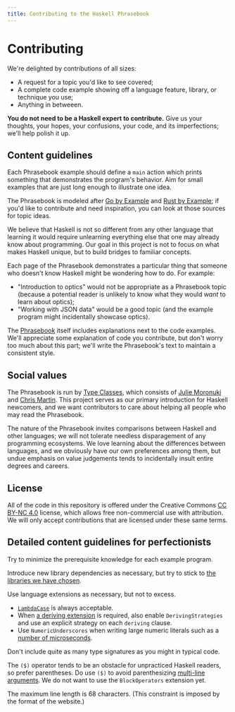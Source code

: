 ```yaml
---
title: Contributing to the Haskell Phrasebook
---
```


# Contributing

We're delighted by contributions of all sizes:

  - A request for a topic you'd like to see covered;
  - A complete code example showing off a language feature, library, or technique you use;
  - Anything in betweeen.

**You do not need to be a Haskell expert to contribute.** Give us your thoughts, your hopes, your confusions, your code, and its imperfections; we'll help polish it up.

## Content guidelines

Each Phrasebook example should define a `main` action which prints something that demonstrates the program's behavior. Aim for small examples that are just long enough to illustrate one idea.

The Phrasebook is modeled after [Go by Example](https://gobyexample.com/) and [Rust by Example](https://doc.rust-lang.org/rust-by-example/index.html); if you'd like to contribute and need inspiration, you can look at those sources for topic ideas.

We believe that Haskell is not so different from any other language that learning it would require unlearning everything else that one may already know about programming. Our goal in this project is not to focus on what makes Haskell unique, but to build bridges to familiar concepts.

Each page of the Phrasebook demonstrates a particular thing that someone who doesn't know Haskell might be wondering how to do. For example:

  - "Introduction to optics" would not be appropriate as a Phrasebook topic (because a potential reader is unlikely to know what they would *want* to learn about optics);
  - "Working with JSON data" would be a good topic (and the example program might incidentally showcase optics).

The [Phrasebook](https://typeclasses.com/phrasebook) itself includes explanations next to the code examples. We'll appreciate some explanation of code you contribute, but don't worry too much about this part; we'll write the Phrasebook's text to maintain a consistent style.

## Social values

The Phrasebook is run by [Type Classes](https://typeclasses.com/company), which consists of [Julie Moronuki](https://github.com/argumatronic/) and [Chris Martin](https://github.com/chris-martin/). This project serves as our primary introduction for Haskell newcomers, and we want contributors to care about helping all people who may read the Phrasebook.

The nature of the Phrasebook invites comparisons between Haskell and other languages; we will not tolerate needless disparagement of any programming ecosystems. We love learning about the differences between languages, and we obviously have our own preferences among them, but undue emphasis on value judgements tends to incidentally insult entire degrees and careers.

## License

All of the code in this repository is offered under the Creative Commons [CC BY-NC 4.0](https://creativecommons.org/licenses/by-nc/4.0/) license, which allows free non-commercial use with attribution. We will only accept contributions that are licensed under these same terms.

## Detailed content guidelines for perfectionists

Try to minimize the prerequisite knowledge for each example program.

Introduce new library dependencies as necessary, but try to stick to [the libraries we have chosen](https://typeclasses.com/phrasebook#libraries).

Use language extensions as necessary, but not to excess.

  - [`LambdaCase`](https://typeclasses.com/phrasebook/invert) is always acceptable.
  - When [a deriving extension](https://typeclasses.com/phrasebook/hash) is required, also enable `DerivingStrategies` and use an explicit strategy on each `deriving` clause.
  - Use `NumericUnderscores` when writing large numeric literals such as a [number of microseconds](https://typeclasses.com/phrasebook/timeouts).

Don't include quite as many type signatures as you might in typical code.

The `($)` operator tends to be an obstacle for unpracticed Haskell readers, so prefer parentheses. Do use `($)` to avoid parenthesizing [multi-line arguments](https://typeclasses.com/phrasebook/for-loops). We do not want to use the `BlockOperators` extension yet.

The maximum line length is 68 characters. (This constraint is imposed by the format of the website.)
